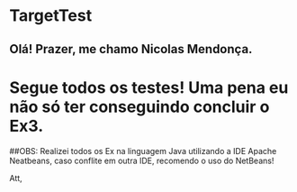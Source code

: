 # TargetTest

## Olá! Prazer, me chamo Nicolas Mendonça.

# Segue todos os testes! Uma pena eu não só ter conseguindo concluir o Ex3.

##OBS: 
Realizei todos os Ex na linguagem Java utilizando a IDE Apache Neatbeans, caso conflite em outra IDE, recomendo o uso do NetBeans!

Att,

